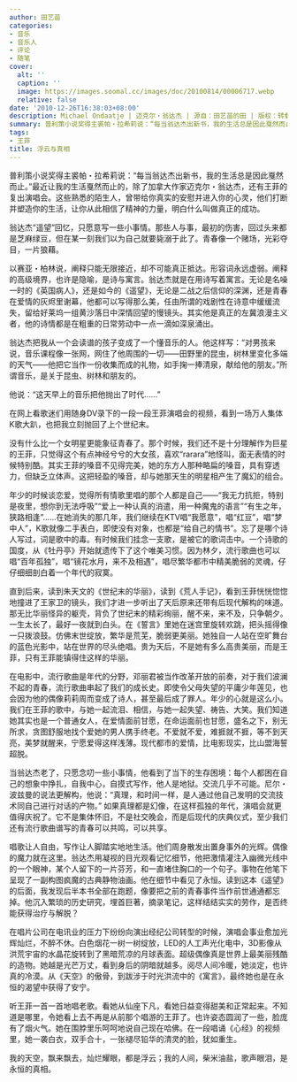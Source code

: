 ```yaml
---
author: 田艺苗
categories:
- 音乐
- 音乐人
- 评论
- 随笔
cover:
  alt: ''
  caption: ''
  image: https://images.soomal.cc/images/doc/20100814/00006717.webp
  relative: false
date: '2010-12-26T16:38:03+08:00'
description: Michael Ondaatje | 迈克尔・翁达杰 | 源自：田艺苗的田 | 版权：转载 |  平均/总评分：09.50/38
summary: 普利策小说奖得主裘帕・拉希莉说：“每当翁达杰出新书，我的生活总是因此戛然而止。”最近让我的生活戛然而止的，除了加拿大作家迈克尔・翁达杰，还有王菲的复出演唱会。这些熟悉的陌生人，曾带给你真实的安慰并进入你的心灵，他们打断并塑造你的生活，让你从此相信了精神的力量，明白什么叫做真正的成功……
tags:
- 王菲
title: 浮云与真相
---
```


普利策小说奖得主裘帕・拉希莉说：“每当翁达杰出新书，我的生活总是因此戛然而止。”最近让我的生活戛然而止的，除了加拿大作家迈克尔・翁达杰，还有王菲的复出演唱会。这些熟悉的陌生人，曾带给你真实的安慰并进入你的心灵，他们打断并塑造你的生活，让你从此相信了精神的力量，明白什么叫做真正的成功。

翁达杰“遥望”回忆，只愿意写一些小事情。那些人与事，最初的伤害，回过头来都是芝麻绿豆，但在某一刻我们以为自己就要毙溺于此了。青春像一个赌场，光彩夺目，一片狼藉。

以赛亚・柏林说，阐释只能无限接近，却不可能真正抵达。形容词永远虚弱。阐释的高级境界，也许是隐喻，是诗与寓言。翁达杰就是在用诗写着寓言。无论是名噪一时的《英国病人》，还是如今的《遥望》，无论是二战之后信仰的深渊，还是青春在爱情的灰烬里谢幕，他都可以写得那么美，任由所谓的戏剧性在诗意中缓缓流失，留给好莱坞一组黄沙落日中深情回望的慢镜头。其实他是真正的左冀浪漫主义者，他的诗情都是在粗重的日常劳动中一点一滴如深泉涌出。

翁达杰把我从一个会读谱的孩子变成了一个懂音乐的人。他这样写：“对男孩来说，音乐课程像一张网，网住了他周围的一切――田野里的昆虫，树林里变化多端的天气――他把它当作一份收集而成的礼物，如手掬一捧清泉，献给他的朋友。”所谓音乐，是关于昆虫、树林和朋友的。

他说：“这天早上的音乐把他抛出了时代……”

在网上看歌迷们用随身DV录下的一段一段王菲演唱会的视频，看到一场万人集体K歌大趴，也把我立刻抛回了上个世纪末。

没有什么比一个女明星更能象征青春了。那个时候，我们还不是十分理解作为巨星的王菲，只觉得这个有点神经兮兮的大女孩，喜欢“rarara”地怪叫，面无表情的时候特别酷。其实王菲的嗓音不见得完美，她的东方人那种略扁的嗓音，具有穿透力，但缺乏立体声。这把轻盈的嗓音，却与她那天生的明星相产生了魔幻的组合。

年少的时候谈恋爱，觉得所有情歌里唱的那个人都是自己――“我无力抗拒，特别是夜里，想你到无法呼吸”“爱上一种认真的消遣，用一种魔鬼的语言”“有生之年，狭路相逢”……在她消失的那几年，我们继续在KTV唱“我愿意”，唱“红豆”，唱“梦中人”，K歌就像二手表白，即使没有对象，也都是“给自己的情书”。忘了是哪个诗人写过，词是歌中的毒。有时候我们挂念一支歌，是被它的歌词击中。一个诗歌的国度，从《牡丹亭》开始就遗传下了这个唯美习惯。因为林夕，流行歌曲也可以唱“百年孤独”，唱“镜花水月，来不及相遇”，唱尽繁华都市中精美脆弱的灵魂，仔仔细细剖白着一个年代的寂寞。

直到后来，读到朱天文的《世纪末的华丽》，读到《荒人手记》，看到王菲恍恍惚惚地撞进了王家卫的镜头，我们才进一步听出了天后原来还带有后现代解构的味道。那无比华丽怪异的躯壳，背负了世纪末的精彩绚丽，醒不来，来不及，只争朝夕。一生太长了，最好一夜就到白头。在《誓言》里她在迷宫里旋转欢跳，把头摇得像一只拨浪鼓。仿佛末世绽放，繁华是荒芜，脆弱更美丽。她独自一人站在空旷舞台的蓝色光影中，站在世界的尽头绝唱。贵为天后，不是她有多么高贵美丽，而是王菲，只有王菲能镇得住这样的华丽。

在电影中，流行歌曲是年代的分野，邓丽君被当作改革开放的前奏，对于我们波澜不起的青春，流行歌曲串起了我们的成长史。即使令父母失望的平庸少年莲见，也会因为他的偶像莉莉周而变成了诗人，甚至最后成了罪人。年少的心就是这么小。我们在王菲的歌中，与她一起流泪、相信，与她一起失望、祷告、大笑。我们知道她其实也是一个普通女人，在爱情面前甘愿，在命运面前也甘愿，盛名之下，别无所求，贪图舒服地找个爱她的男人携手终老。不爱就不爱，难捱就不捱，等不到天亮，美梦就醒来，宁愿爱得这样浅薄。现代都市的爱情，比电影现实，比山盟海誓超脱。

当翁达杰老了，只愿念叨一些小事情，他看到了当下的生存困境：每个人都困在自己的想象中挣扎，自我中心，自摸式写作，他人是地狱。交流几乎不可能。尼尔・波兹曼的说法更解构，他说：“真理，和时间一样，是人通过他自己发明的交流技术同自己进行对话的产物。” 如果真理都是幻像，在这样孤独的年代，演唱会就更值得庆祝了。它不是集体怀旧，不是社交晚会，而是后现代的庆典仪式，至少我们还有流行歌曲谱写的青春可以共鸣，可以共享。

唱歌让人自由，写作让人脚踏实地地生活。他们周身散发出置身事外的光辉。偶像的魔力就在这里。翁达杰用凝视的目光观看记忆细节，他把激情灌注入幽微光线中的一个眼神，某个人留下的一片芬芳，和一直堵住胸口的一个句子。事物在他笔下呈现了一副构图疯魔的古典静物油画。他在细节中看见了永恒。读到这本《遥望》的后面，我发现后半本书全部在跑题，像要把之前的青春事件当作前世通通都忘掉。他沉入繁琐的历史研究，埋首巨著，摘录笔记，这样结结实实的劳作，是否终能获得治疗与解脱？

在唱片公司在电讯业的压力下纷纷向演出经纪公司转型的时候，演唱会事业愈加光辉灿烂，不醉不休。白色烟花一树一树绽放，LED的人工声光化电中，3D影像从洪荒宇宙的水晶花旋转到了黑暗荒凉的月球表面。超级偶像真是世界上最美丽残酷的造物。她越是光芒万丈，看到身后的阴暗就越多。阅尽人间冷暖，她淡定，也许真的冷漠。从《天空》的傲骨，到跋涉于时光洪流中的《寓言》，最终她也是在永恒的渴望中获得了安宁。

听王菲一首一首地唱老歌。看她从仙座下凡，看她日益变得甜美和正常起来。不知道是哪里，令她看上去不再是从前那个唱游的王菲了。也许姿态圆润了一些，脸庞有了烟火气。她在围脖里乐呵呵地说自己现在哈佛。在一段唱诵《心经》的视频里，她一袭白衣，双手合十，一张褪尽铅华的清灵的脸，犹如重生。

我的天空，飘来飘去，灿烂耀眼，都是浮云；我的人间，柴米油盐，歌声眼泪，是永恒的真相。